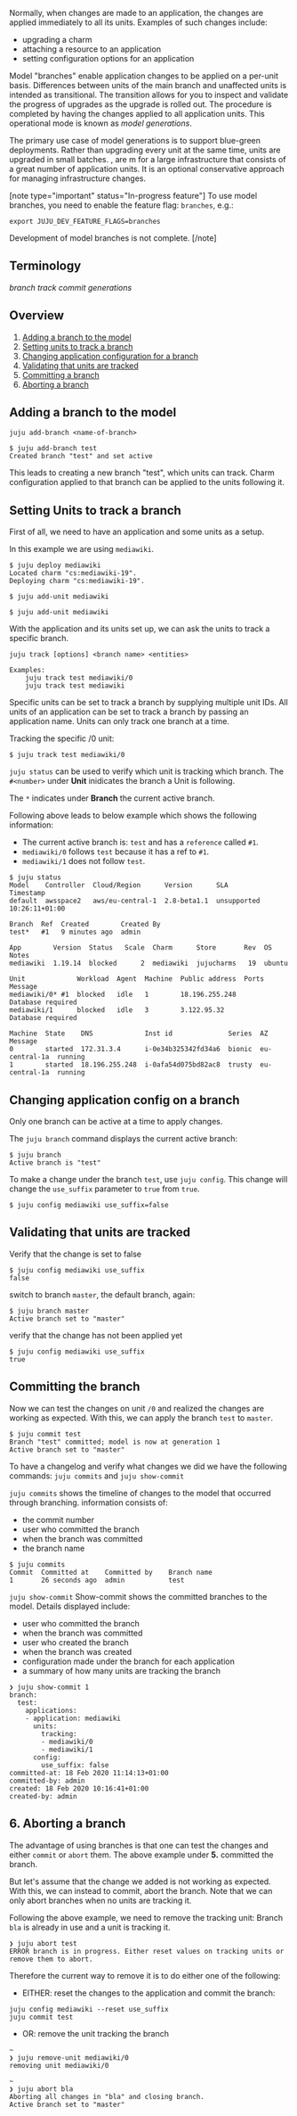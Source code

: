 Normally, when changes are made to an application, the changes are applied immediately to all its units. Examples of such changes include:

- upgrading a charm
- attaching a resource to an application
- setting configuration options for an application

Model "branches" enable application changes to be applied on a per-unit basis. Differences between units of the main branch and unaffected units is intended as transitional. The transition allows for you to inspect and validate the progress of upgrades as the upgrade is rolled out. The procedure is completed by having the changes applied to all application units. This operational mode is known as *model generations*.

The primary use case of model generations is to support blue-green deployments. Rather than upgrading every unit at the same time, units are upgraded in small batches. , are m for a large infrastructure that consists of a great number of application units. It is an optional conservative approach for managing infrastructure changes.

[note type="important" status="In-progress feature"]
To use model branches, you need to enable the feature flag: `branches`, e.g.:

```
export JUJU_DEV_FEATURE_FLAGS=branches
```

Development of model branches is not complete.
[/note]

## Terminology

*branch*
*track*
*commit*
*generations*

## Overview

1. [Adding a branch to the model](#adding-a-branch)
1. [Setting units to track a branch](#setting-units-to-track-a-branch)
1. [Changing application configuration for a branch](#changing-config)
1. [Validating that units are tracked](#validating)
1. [Committing a branch](#committing-a-branch)
1. [Aborting a branch](#aborting-a-branch)


<div id="adding-a-branch"></div>

## Adding a branch to the model

```text
juju add-branch <name-of-branch>
```

```plain
$ juju add-branch test   
Created branch "test" and set active
```
This leads to creating a new branch "test", which units can track. 
Charm configuration applied to that branch can be applied to the units following it.

<div id=setting-units-to-track-a-branch></div>

## Setting Units to track a branch

First of all, we need to have an application and some units as a setup. 

In this example we are using `mediawiki`.

```plain
$ juju deploy mediawiki           
Located charm "cs:mediawiki-19".
Deploying charm "cs:mediawiki-19".

$ juju add-unit mediawiki

$ juju add-unit mediawiki
```
With the application and its units set up, we can ask the units to track a specific branch.

```
juju track [options] <branch name> <entities>

Examples:
    juju track test mediawiki/0
    juju track test mediawiki
```
Specific units can be set to track a branch by supplying multiple unit IDs.
All units of an application can be set to track a branch by passing an
application name. Units can only track one branch at a time.

Tracking the specific /0 unit:

```plain
$ juju track test mediawiki/0
```

`juju status` can be used to verify which unit is tracking which branch. 
The `#<number>` under **Unit** inidicates the branch a Unit is following.

The `*` indicates under **Branch** the current active branch.

Following above leads to below example which shows the following information:

- The current active branch is: `test` and has a `reference` called `#1`.
- `mediawiki/0` follows `test` because it has a ref to `#1`.
- `mediawiki/1` does not follow `test`.

```plain
$ juju status                     
Model    Controller  Cloud/Region      Version      SLA          Timestamp
default  awsspace2   aws/eu-central-1  2.8-beta1.1  unsupported  10:26:11+01:00

Branch  Ref  Created        Created By
test*   #1   9 minutes ago  admin

App        Version  Status   Scale  Charm      Store       Rev  OS      Notes
mediawiki  1.19.14  blocked      2  mediawiki  jujucharms   19  ubuntu  

Unit             Workload  Agent  Machine  Public address  Ports  Message
mediawiki/0* #1  blocked   idle   1        18.196.255.248         Database required
mediawiki/1      blocked   idle   3        3.122.95.32            Database required

Machine  State    DNS             Inst id              Series  AZ             Message
0        started  172.31.3.4      i-0e34b325342fd34a6  bionic  eu-central-1a  running
1        started  18.196.255.248  i-0afa54d075bd82ac8  trusty  eu-central-1a  running
```


## Changing application config on a branch

Only one branch can be active at a time to apply changes.

The `juju branch` command displays the current active branch:

```plain
$ juju branch       
Active branch is "test"
```

To make a change under the branch `test`, use `juju config`. This change will change the `use_suffix` parameter to `true` from `true`.

```
$ juju config mediawiki use_suffix=false
```

## Validating that units are tracked

Verify that the change is set to false
```plain
$ juju config mediawiki use_suffix
false
```
   
switch to branch `master`, the default branch, again:
```
$ juju branch master                    
Active branch set to "master"
```

verify that the change has not been applied yet
```
$ juju config mediawiki use_suffix
true
```

## Committing the branch

Now we can test the changes on unit `/0` and realized the changes are working as expected.
With this, we can apply the branch `test` to `master`.

```plain
$ juju commit test       
Branch "test" committed; model is now at generation 1
Active branch set to "master"
```

To have a changelog and verify what changes we did we have the following commands:
`juju commits` and `juju show-commit`

`juju commits`
shows the timeline of changes to the model that occurred through branching.
information consists of:
- the commit number 
- user who committed the branch 
- when the branch was committed 
- the branch name

```
$ juju commits       
Commit	Committed at  	Committed by	Branch name
1     	26 seconds ago	admin       	test       
```



`juju show-commit`
Show-commit shows the committed branches to the model.
Details displayed include:
- user who committed the branch 
- when the branch was committed 
- user who created the branch 
- when the branch was created 
- configuration  made under the branch for each application
- a summary of how many units are tracking the branch
```
❯ juju show-commit 1     
branch:
  test:
    applications:
    - application: mediawiki
      units:
        tracking:
        - mediawiki/0
        - mediawiki/1
      config:
        use_suffix: false
committed-at: 18 Feb 2020 11:14:13+01:00
committed-by: admin
created: 18 Feb 2020 10:16:41+01:00
created-by: admin
```

## 6. Aborting a branch
The advantage of using branches is that one can test the changes and either `commit` or `abort` them.
The above example under **5.** committed the branch.

But let's assume that the change we added is not working as expected.
With this, we can instead to commit, abort the branch.
Note that we can only abort branches when no units are tracking it.

Following the above example, we need to remove the tracking unit:
Branch `bla` is already in use and a unit is tracking it.
```
❯ juju abort test               
ERROR branch is in progress. Either reset values on tracking units or remove them to abort.
```
Therefore the current way to remove it is to do either one of the following:
- EITHER: reset the changes to the application and commit the branch:
```
juju config mediawiki --reset use_suffix
juju commit test
```
- OR: remove the unit tracking the branch 
```
~
❯ juju remove-unit mediawiki/0
removing unit mediawiki/0

~
❯ juju abort bla              
Aborting all changes in "bla" and closing branch.
Active branch set to "master"

```
